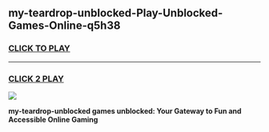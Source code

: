 
## my-teardrop-unblocked-Play-Unblocked-Games-Online-q5h38
<h3>
<a href="https://premium76.site?title=my-teardrop-unblocked&ref=25A">CLICK TO PLAY</a></h3>
<hr>

<h3>
<a href="https://premium76.site?title=my-teardrop-unblocked&ref=25A">CLICK 2 PLAY</a>
  
</h3>

<a href="https://premium76.site?title=my-teardrop-unblocked&ref=25A"><img src="https://clearcache.store/games.png"></a>


**my-teardrop-unblocked games unblocked: Your Gateway to Fun and Accessible Online Gaming**
